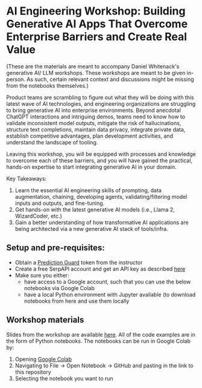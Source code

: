 # AI Engineering Workshop: Building Generative AI Apps That Overcome Enterprise Barriers and Create Real Value

(These are the materials are meant to accompany Daniel Whitenack's generative AI/ LLM workshops. These workshops are meant to be given in-person. As such, certain relevant context and discussions might be missing from the notebooks themselves.)

Product teams are scrambling to figure out what they will be doing with this latest wave of AI technologies, and engineering organizations are struggling to bring generative AI into enterprise environments. Beyond anecdotal ChatGPT interactions and intriguing demos, teams need to know how to validate inconsistent model outputs, mitigate the risk of hallucinations, structure text completions, maintain data privacy, integrate private data, establish competitive advantages, plan development activities, and understand the landscape of tooling.

Leaving this workshop, you will be equipped with processes and knowledge to overcome each of these barriers, and you will have gained the practical, hands-on expertise to start integrating generative AI in your domain.

Key Takeaways:
1. Learn the essential AI engineering skills of prompting, data augmentation, chaining, developing agents, validating/filtering model inputs and outputs, and fine-tuning.
2. Get hands-on with the latest generative AI models (i.e., Llama 2, WizardCoder, etc.)
3. Gain a better understanding of how transformative AI applications are being architected via a new generative AI stack of tools/infra.

## Setup and pre-requisites:

- Obtain a [Prediction Guard](https://predictionguard.com) token from the instructor
- Create a free SerpAPI account and get an API key as described [here](https://serpapi.com/)
- Make sure you either:
    - have access to a Google account, such that you can use the below notebooks via Google Colab
    - have a local Python environment with Jupyter available (to download notebooks from here and use them locally

## Workshop materials

Slides from the workshop are available [here](https://docs.google.com/presentation/d/1xoW56dulB933N3Lapt9B0tXDVDcjmqQmYHEGLkOgOHs/edit?usp=sharing). All of the code examples are in the form of Python notebooks. The notebooks can be run in Google Colab by:

1. Opening [Google Colab](https://colab.research.google.com/?utm_source=scs-index)
2. Navigating to File -> Open Notebook -> GitHub and pasting in the link to this repository
3. Selecting the notebook you want to run
